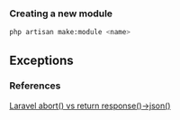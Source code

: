 

### Creating a new module
```bash
php artisan make:module <name>
```

## Exceptions



### References

[Laravel abort() vs return response()->json()](https://stackoverflow.com/questions/61355102/laravel-abort-vs-return-response-json)
